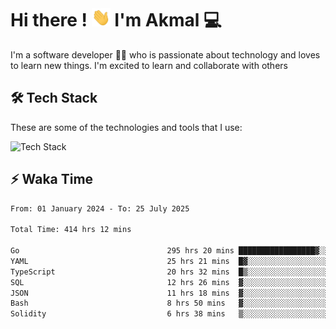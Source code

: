 # Hi there ! <img src="https://github.com/ABSphreak/ABSphreak/blob/master/gifs/Hi.gif" width="30"> I'm Akmal  💻

I'm a software developer 👨‍💻 who is passionate about technology and loves to learn new things. I'm excited to learn and collaborate with others

## 🛠️ Tech Stack

These are some of the technologies and tools that I use:

![Tech Stack](https://skillicons.dev/icons?i=typescript,nodejs,javascript,express,nest,sequelize,go,rabbitmq,python,solidity,react,vue,next,nuxtjs,webpack,vite,tailwindcss,bootstrap,css,scss,html,vercel,firebase,heroku,netlify,docker,postgresql,mongodb,redis,mysql,graphql,git,github,gitlab,vscode,figma,postman,pytorch,tensorflow,bash)

## ⚡ Waka Time
<!--START_SECTION:waka-->

```txt
From: 01 January 2024 - To: 25 July 2025

Total Time: 414 hrs 12 mins

Go                                 295 hrs 20 mins █████████████████▓░░░░░░░   71.30 %
YAML                               25 hrs 21 mins  █▓░░░░░░░░░░░░░░░░░░░░░░░   06.12 %
TypeScript                         20 hrs 32 mins  █▒░░░░░░░░░░░░░░░░░░░░░░░   04.96 %
SQL                                12 hrs 26 mins  ▓░░░░░░░░░░░░░░░░░░░░░░░░   03.00 %
JSON                               11 hrs 18 mins  ▓░░░░░░░░░░░░░░░░░░░░░░░░   02.73 %
Bash                               8 hrs 50 mins   ▓░░░░░░░░░░░░░░░░░░░░░░░░   02.13 %
Solidity                           6 hrs 38 mins   ▒░░░░░░░░░░░░░░░░░░░░░░░░   01.60 %
```

<!--END_SECTION:waka-->



